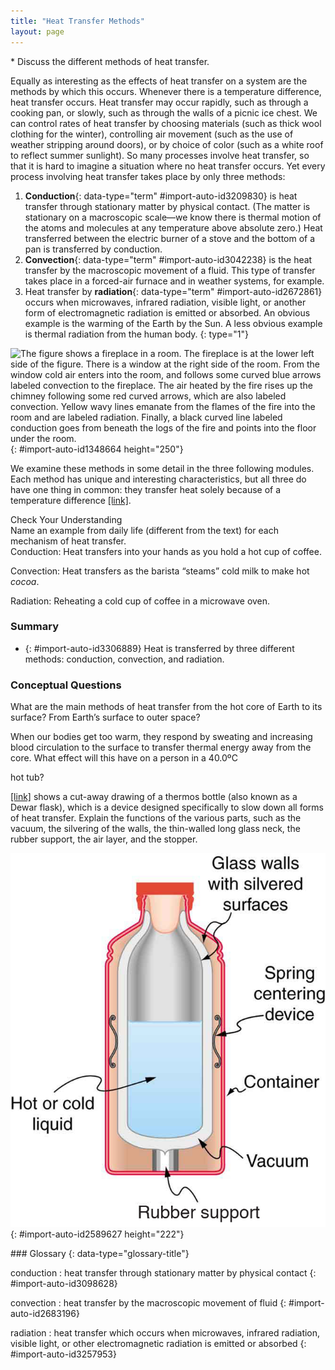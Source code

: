 ```yaml
---
title: "Heat Transfer Methods"
layout: page
---
```



<div data-type="abstract" markdown="1">
* Discuss the different methods of heat transfer.

</div>

Equally as interesting as the effects of heat transfer on a system are the methods by which this occurs. Whenever there is a temperature difference, heat transfer occurs. Heat transfer may occur rapidly, such as through a cooking pan, or slowly, such as through the walls of a picnic ice chest. We can control rates of heat transfer by choosing materials (such as thick wool clothing for the winter), controlling air movement (such as the use of weather stripping around doors), or by choice of color (such as a white roof to reflect summer sunlight). So many processes involve heat transfer, so that it is hard to imagine a situation where no heat transfer occurs. Yet every process involving heat transfer takes place by only three methods:

1.  **Conduction**{: data-type="term" #import-auto-id3209830} is heat transfer through stationary matter by physical contact. (The matter is stationary on a macroscopic scale—we know there is thermal motion of the atoms and molecules at any temperature above absolute zero.) Heat transferred between the electric burner of a stove and the bottom of a pan is transferred by conduction.
2.  **Convection**{: data-type="term" #import-auto-id3042238} is the heat transfer by the macroscopic movement of a fluid. This type of transfer takes place in a forced-air furnace and in weather systems, for example.
3.  Heat transfer by **radiation**{: data-type="term" #import-auto-id2672861} occurs when microwaves, infrared radiation, visible light, or another form of electromagnetic radiation is emitted or absorbed. An obvious example is the warming of the Earth by the Sun. A less obvious example is thermal radiation from the human body.
{: type="1"}

 ![The figure shows a fireplace in a room. The fireplace is at the lower left side of the figure. There is a window at the right side of the room. From the window cold air enters into the room, and follows some curved blue arrows labeled convection to the fireplace. The air heated by the fire rises up the chimney following some red curved arrows, which are also labeled convection. Yellow wavy lines emanate from the flames of the fire into the room and are labeled radiation. Finally, a black curved line labeled conduction goes from beneath the logs of the fire and points into the floor under the room.](../resources/Figure_15_04_01a.jpg "In a fireplace, heat transfer occurs by all three methods: conduction, convection, and radiation. Radiation is responsible for most of the heat transferred into the room. Heat transfer also occurs through conduction into the room, but at a much slower rate. Heat transfer by convection also occurs through cold air entering the room around windows and hot air leaving the room by rising up the chimney."){: #import-auto-id1348664 height="250"}

We examine these methods in some detail in the three following modules. Each method has unique and interesting characteristics, but all three do have one thing in common: they transfer heat solely because of a temperature difference [\[link\]](#import-auto-id1348664).

<div data-type="exercise" data-element-type="check-understanding" data-label="">
<div data-type="title">
Check Your Understanding
</div>
<div data-type="problem" markdown="1">
Name an example from daily life (different from the text) for each mechanism of heat transfer.

</div>
<div data-type="solution" data-print-placement="here" markdown="1">
Conduction: Heat transfers into your hands as you hold a hot cup of coffee.

Convection: Heat transfers as the barista “steams” cold milk to make hot *cocoa*.

Radiation: Reheating a cold cup of coffee in a microwave oven.

</div>
</div>

### Summary

* {: #import-auto-id3306889} Heat is transferred by three different methods: conduction, convection, and radiation.

### Conceptual Questions

<div data-type="exercise" data-element-type="conceptual-questions">
<div data-type="problem" markdown="1">
What are the main methods of heat transfer from the hot core of Earth to its surface? From Earth’s surface to outer space?

</div>
</div>

When our bodies get too warm, they respond by sweating and increasing blood circulation to the surface to transfer thermal energy away from the core. What effect will this have on a person in a $\text{40}\text{.}\text{0ºC}$

 hot tub?

[\[link\]](#import-auto-id2589627) shows a cut-away drawing of a thermos bottle (also known as a Dewar flask), which is a device designed specifically to slow down all forms of heat transfer. Explain the functions of the various parts, such as the vacuum, the silvering of the walls, the thin-walled long glass neck, the rubber support, the air layer, and the stopper.

![The figure shows a  cutaway drawing of a thermos bottle, with various parts labeled.](../resources/Figure_15_04_02a.jpg "The construction of a thermos bottle is designed to inhibit all methods of heat transfer."){: #import-auto-id2589627 height="222"}

<div data-type="glossary" markdown="1">
### Glossary
{: data-type="glossary-title"}

conduction
: heat transfer through stationary matter by physical contact
{: #import-auto-id3098628}

convection
: heat transfer by the macroscopic movement of fluid
{: #import-auto-id2683196}

radiation
: heat transfer which occurs when microwaves, infrared radiation, visible light, or other electromagnetic radiation is emitted or absorbed
{: #import-auto-id3257953}

</div>

